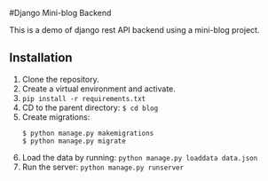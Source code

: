 #Django Mini-blog Backend

This is a demo of django rest API backend using a mini-blog project.

## Installation
1) Clone the repository.
2) Create a virtual environment and activate.
3) `pip install -r requirements.txt`
4) CD to the parent directory: `$ cd blog`
5) Create migrations: 
   ```
   $ python manage.py makemigrations
   $ python manage.py migrate
   ``` 
6) Load the data by running: `python manage.py loaddata data.json`
4) Run the server: `python manage.py runserver`